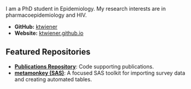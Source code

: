 I am a PhD student in Epidemiology. My research interests are in pharmacoepidemiology and HIV. 

- **GitHub:** [ktwiener](https://github.com/ktwiener)
- **Website:** [ktwiener.github.io](https://ktwiener.github.io/)

## Featured Repositories

- [**Publications Repository**](https://github.com/ktwiener/publications): Code supporting publications. 
- [**metamonkey (SAS)**](https://github.com/ktwiener/metamonkey): A focused SAS toolkit for importing survey data and creating automated tables. 
